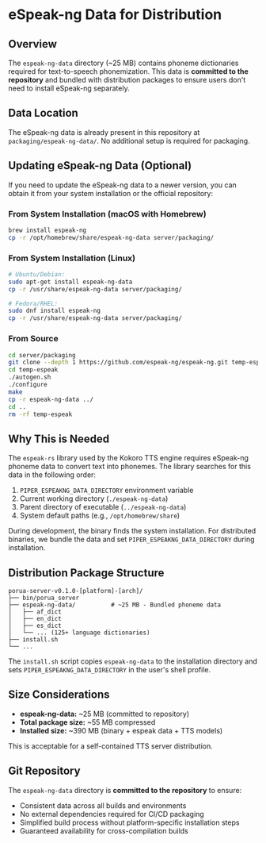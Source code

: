 # eSpeak-ng Data for Distribution

## Overview

The `espeak-ng-data` directory (~25 MB) contains phoneme dictionaries required for text-to-speech phonemization. This data is **committed to the repository** and bundled with distribution packages to ensure users don't need to install eSpeak-ng separately.

## Data Location

The eSpeak-ng data is already present in this repository at `packaging/espeak-ng-data/`. No additional setup is required for packaging.

## Updating eSpeak-ng Data (Optional)

If you need to update the eSpeak-ng data to a newer version, you can obtain it from your system installation or the official repository:

### From System Installation (macOS with Homebrew)

```bash
brew install espeak-ng
cp -r /opt/homebrew/share/espeak-ng-data server/packaging/
```

### From System Installation (Linux)

```bash
# Ubuntu/Debian:
sudo apt-get install espeak-ng-data
cp -r /usr/share/espeak-ng-data server/packaging/

# Fedora/RHEL:
sudo dnf install espeak-ng
cp -r /usr/share/espeak-ng-data server/packaging/
```

### From Source

```bash
cd server/packaging
git clone --depth 1 https://github.com/espeak-ng/espeak-ng.git temp-espeak
cd temp-espeak
./autogen.sh
./configure
make
cp -r espeak-ng-data ../
cd ..
rm -rf temp-espeak
```

## Why This is Needed

The `espeak-rs` library used by the Kokoro TTS engine requires eSpeak-ng phoneme data to convert text into phonemes. The library searches for this data in the following order:

1. `PIPER_ESPEAKNG_DATA_DIRECTORY` environment variable
2. Current working directory (`./espeak-ng-data`)
3. Parent directory of executable (`../espeak-ng-data`)
4. System default paths (e.g., `/opt/homebrew/share`)

During development, the binary finds the system installation. For distributed binaries, we bundle the data and set `PIPER_ESPEAKNG_DATA_DIRECTORY` during installation.

## Distribution Package Structure

```
porua-server-v0.1.0-[platform]-[arch]/
├── bin/porua_server
├── espeak-ng-data/          # ~25 MB - Bundled phoneme data
│   ├── af_dict
│   ├── en_dict
│   ├── es_dict
│   └── ... (125+ language dictionaries)
├── install.sh
└── ...
```

The `install.sh` script copies `espeak-ng-data` to the installation directory and sets `PIPER_ESPEAKNG_DATA_DIRECTORY` in the user's shell profile.

## Size Considerations

- **espeak-ng-data:** ~25 MB (committed to repository)
- **Total package size:** ~55 MB compressed
- **Installed size:** ~390 MB (binary + espeak data + TTS models)

This is acceptable for a self-contained TTS server distribution.

## Git Repository

The `espeak-ng-data` directory is **committed to the repository** to ensure:
- Consistent data across all builds and environments
- No external dependencies required for CI/CD packaging
- Simplified build process without platform-specific installation steps
- Guaranteed availability for cross-compilation builds
